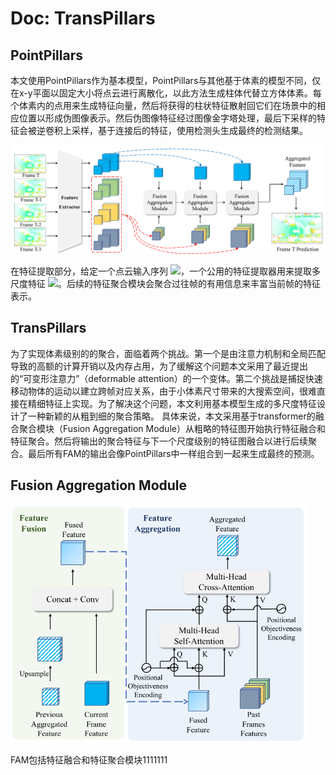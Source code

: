# Doc: TransPillars

## PointPillars

本文使用PointPillars作为基本模型，PointPillars与其他基于体素的模型不同，仅在x-y平面以固定大小将点云进行离散化，以此方法生成柱体代替立方体体素。每个体素内的点用来生成特征向量，然后将获得的柱状特征散射回它们在场景中的相应位置以形成伪图像表示。然后伪图像特征经过图像金字塔处理，最后下采样的特征会被逆卷积上采样，基于连接后的特征，使用检测头生成最终的检测结果。


<img src="figs/transpillars.png" alt="" style="zoom:80%;" />

在特征提取部分，给定一个点云输入序列 ![](https://latex.codecogs.com/svg.image?%5C%7BI_%7BT-n%7D%5C%7D%5E%7BN-1%7D_%7Bn=0%7D)，一个公用的特征提取器用来提取多尺度特征 ![](https://latex.codecogs.com/svg.image?%5C%7B%5Cmathbf%7BF%7D_%7BT-n%7D%5C%7D%5E%7BN-1%7D_%7Bn=0%7D)。后续的特征聚合模块会聚合过往帧的有用信息来丰富当前帧的特征表示。

## TransPillars

为了实现体素级别的的聚合，面临着两个挑战。第一个是由注意力机制和全局匹配导致的高额的计算开销以及内存占用，为了缓解这个问题本文采用了最近提出的“可变形注意力”（deformable attention）的一个变体。第二个挑战是捕捉快速移动物体的运动以建立跨帧对应关系，由于小体素尺寸带来的大搜索空间，很难直接在精细特征上实现。为了解决这个问题，本文利用基本模型生成的多尺度特征设计了一种新颖的从粗到细的聚合策略。 具体来说，本文采用基于transformer的融合聚合模块（Fusion Aggregation Module）从粗略的特征图开始执行特征融合和特征聚合。然后将输出的聚合特征与下一个尺度级别的特征图融合以进行后续聚合。最后所有FAM的输出会像PointPillars中一样组合到一起来生成最终的预测。

## Fusion Aggregation Module

<img src="figs/trans.png" alt="" style="zoom:60%;" />

FAM包括特征融合和特征聚合模块1111111
